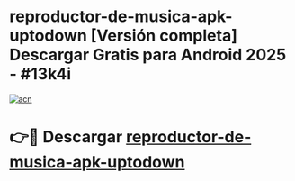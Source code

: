 # reproductor-de-musica-apk-uptodown  [Versión completa] Descargar Gratis para Android 2025 - #13k4i

[![acn](https://github.com/user-attachments/assets/0f9c940e-d8b0-45ae-aac7-cd30a18b3e1c)](https://apps.freeplayer.one?title=reproductor-de-musica-apk-uptodown&ref=9F)

# 👉🔴 Descargar [reproductor-de-musica-apk-uptodown](https://apps.freeplayer.one?title=reproductor-de-musica-apk-uptodown&ref=9F)